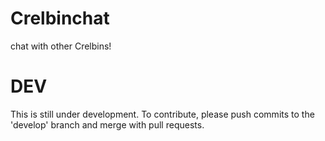 # Crelbinchat

chat with other Crelbins!

# DEV

This is still under development. To contribute, please push commits to the 'develop' branch and merge with pull requests.